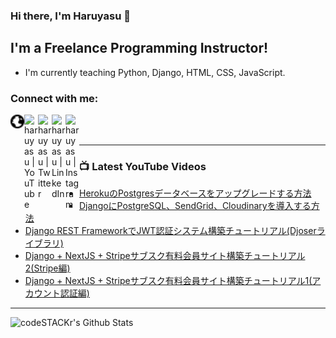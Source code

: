### Hi there, I'm Haruyasu 👋

## I'm a Freelance Programming Instructor!
- I'm currently teaching Python, Django, HTML, CSS, JavaScript.

### Connect with me:

[<img align="left" alt="harusoft.net" width="22px" src="https://raw.githubusercontent.com/iconic/open-iconic/master/svg/globe.svg" />][website]
[<img align="left" alt="haruyasu | YouTube" width="22px" src="https://cdn.jsdelivr.net/npm/simple-icons@v3/icons/youtube.svg" />][youtube]
[<img align="left" alt="haruyasu | Twitter" width="22px" src="https://cdn.jsdelivr.net/npm/simple-icons@v3/icons/twitter.svg" />][twitter]
[<img align="left" alt="haruyasu | LinkedIn" width="22px" src="https://cdn.jsdelivr.net/npm/simple-icons@v3/icons/linkedin.svg" />][linkedin]
[<img align="left" alt="haruyasu | Instagram" width="22px" src="https://cdn.jsdelivr.net/npm/simple-icons@v3/icons/instagram.svg" />][instagram]

<br />
<br />

---

### 📺 Latest YouTube Videos
<!-- YOUTUBE:START -->
- [HerokuのPostgresデータベースをアップグレードする方法](https://www.youtube.com/watch?v=Mqqfkbdp-uc)
- [DjangoにPostgreSQL、SendGrid、Cloudinaryを導入する方法](https://www.youtube.com/watch?v=7cUFU659S3Y)
- [Django REST FrameworkでJWT認証システム構築チュートリアル&lpar;Djoserライブラリ&rpar;](https://www.youtube.com/watch?v=pPvPX8kXh7w)
- [Django + NextJS + Stripeサブスク有料会員サイト構築チュートリアル2&lpar;Stripe編&rpar;](https://www.youtube.com/watch?v=ReCUBK8DqbA)
- [Django + NextJS + Stripeサブスク有料会員サイト構築チュートリアル1&lpar;アカウント認証編&rpar;](https://www.youtube.com/watch?v=eyKltg7fz6E)
<!-- YOUTUBE:END -->

---

<img align="left" alt="codeSTACKr's Github Stats" src="https://github-readme-stats.vercel.app/api?username=haruyasu&show_icons=true&hide_border=true" />

[website]: https://harusoft.net/
[twitter]: https://twitter.com/hathle
[youtube]: https://www.youtube.com/channel/UCjpXqPZM1UPJoiyNVUTixqQ/
[instagram]: https://www.instagram.com/hathle/
[linkedin]: https://www.linkedin.com/in/haruyasu/

